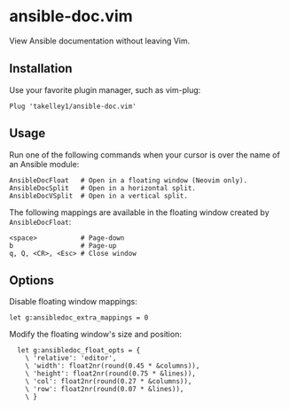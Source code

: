 # ansible-doc.vim

View Ansible documentation without leaving Vim.


## Installation

Use your favorite plugin manager, such as vim-plug:
```vim
Plug 'takelley1/ansible-doc.vim'
```

## Usage

Run one of the following commands when your cursor is over the name of an
Ansible module:
```
AnsibleDocFloat   # Open in a floating window (Neovim only).
AnsibleDocSplit   # Open in a horizontal split.
AnsibleDocVSplit  # Open in a vertical split.
```

The following mappings are available in the floating window created by
`AnsibleDocFloat`:
```
<space>           # Page-down
b                 # Page-up
q, Q, <CR>, <Esc> # Close window
```

## Options

Disable floating window mappings:
```vim
let g:ansibledoc_extra_mappings = 0
```

Modify the floating window's size and position:
```vim
  let g:ansibledoc_float_opts = {
    \ 'relative': 'editor',
    \ 'width': float2nr(round(0.45 * &columns)),
    \ 'height': float2nr(round(0.75 * &lines)),
    \ 'col': float2nr(round(0.27 * &columns)),
    \ 'row': float2nr(round(0.07 * &lines)),
    \ }
```
